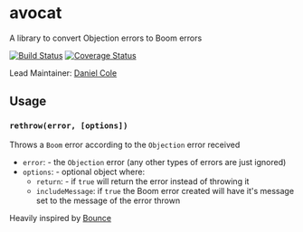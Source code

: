 # avocat

A library to convert Objection errors to Boom errors

[![Build Status](https://travis-ci.org/hapipal/avocat.svg?branch=master)](https://travis-ci.org/hapipal/avocat) [![Coverage Status](https://coveralls.io/repos/github/hapipal/avocat/badge.svg?branch=master)](https://coveralls.io/github/hapipal/avocat?branch=master) 

Lead Maintainer: [Daniel Cole](https://github.com/optii)


## Usage

### `rethrow(error, [options])`

 Throws a `Boom` error according to the `Objection` error received

 - `error`: - the `Objection` error (any other types of errors are just ignored)
 - `options`: - optional object where:
     - `return`: - if `true` will return the error instead of throwing it
     - `includeMessage`: if `true` the Boom error created will have it's message set to the message of the error thrown


Heavily inspired by [Bounce](https://github.com/hapijs/bounce)

